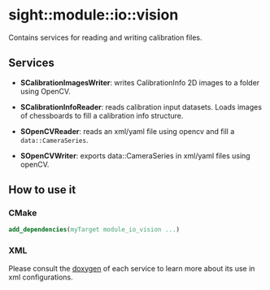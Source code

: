 # sight::module::io::vision

Contains services for reading and writing calibration files.

## Services

- **SCalibrationImagesWriter**: writes CalibrationInfo 2D images to a folder using OpenCV.
  
- **SCalibrationInfoReader**: reads calibration input datasets. Loads images of chessboards to fill a calibration info structure.
  
- **SOpenCVReader**: reads an xml/yaml file using opencv and fill a `data::CameraSeries`.
  
- **SOpenCVWriter**: exports data::CameraSeries in xml/yaml files using openCV.

## How to use it

### CMake

```cmake
add_dependencies(myTarget module_io_vision ...)
```

### XML

Please consult the [doxygen](https://sight.pages.ircad.fr/sight) of each service to learn more about its use in xml configurations.